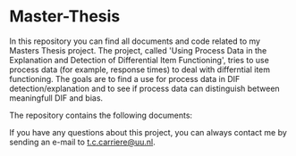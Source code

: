# Master-Thesis

In this repository you can find all documents and code related to my Masters Thesis project. 
The project, called 'Using Process Data in the Explanation and Detection of Differential Item Functioning', tries to use process data (for example, response times) to deal with differntial item functioning. The goals are to find a use for process data in DIF detection/explanation and to see if process data can distinguish between meaningfull DIF and bias. 

The repository contains the following documents:



If you have any questions about this project, you can always contact me by sending an e-mail to t.c.carriere@uu.nl.
